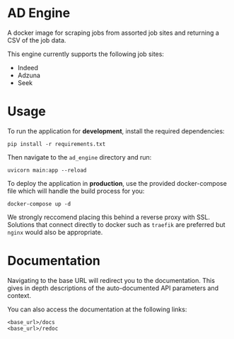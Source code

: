 # AD Engine

A docker image for scraping jobs from assorted job sites and returning a CSV of the job data.

This engine currently supports the following job sites:

- Indeed
- Adzuna
- Seek

# Usage

To run the application for **development**, install the required dependencies:

```
pip install -r requirements.txt
```

Then navigate to the `ad_engine` directory and run:

```
uvicorn main:app --reload
```

To deploy the application in **production**, use the provided docker-compose file which will handle the build process for you:

```
docker-compose up -d 
```

We strongly reccomend placing this behind a reverse proxy with SSL. Solutions that connect directly to docker such as `traefik` are preferred but `nginx` would also be appropriate.

# Documentation

Navigating to the base URL will redirect you to the documentation. This gives in depth descriptions of the auto-documented API parameters and context.

You can also access the documentation at the following links:

```
<base_url>/docs
<base_url>/redoc
```